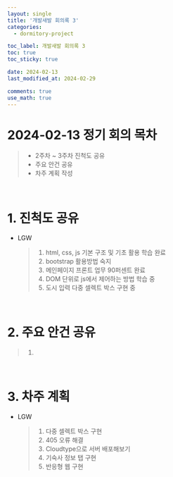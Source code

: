 ```yaml
---
layout: single
title: '개발새발 회의록 3'
categories:
  - dormitory-project

toc_label: 개발새발 회의록 3
toc: true
toc_sticky: true

date: 2024-02-13
last_modified_at: 2024-02-29 

comments: true
use_math: true
---
```


# 2024-02-13 정기 회의 목차

> -  2주차 ~ 3주차 진척도 공유
> -  주요 안건 공유
> -  차주 계획 작성

<br>

# 1. 진척도 공유

- LGW
  > 1. html, css, js 기본 구조 및 기초 활용 학습 완료
  > 2. bootstrap 활용방법 숙지
  > 3. 메인페이지 프론트 업무 90퍼센트 완료
  > 4. DOM 단위로 js에서 제어하는 방법 학습 중
  > 5. 도시 입력 다중 셀렉트 박스 구현 중

<br>

# 2. 주요 안건 공유
  > 1. 


<br>

# 3. 차주 계획

- LGW
  > 1. 다중 셀렉트 박스 구현
  > 2. 405 오류 해결
  > 3. Cloudtype으로 서버 배포해보기
  > 4. 기숙사 정보 탭 구현
  > 5. 반응형 웹 구현


